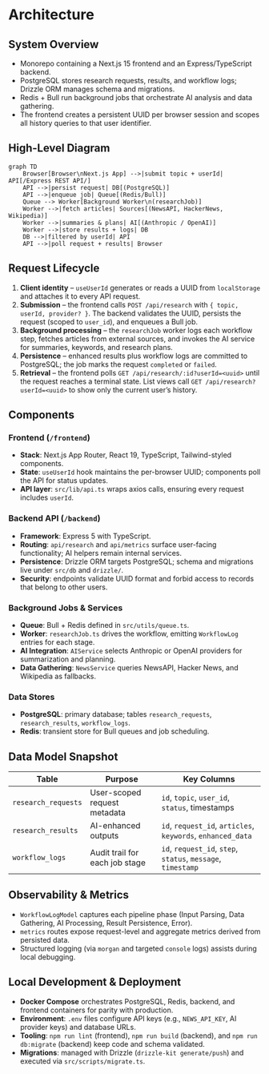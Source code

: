 # Architecture

## System Overview
- Monorepo containing a Next.js 15 frontend and an Express/TypeScript backend.
- PostgreSQL stores research requests, results, and workflow logs; Drizzle ORM manages schema and migrations.
- Redis + Bull run background jobs that orchestrate AI analysis and data gathering.
- The frontend creates a persistent UUID per browser session and scopes all history queries to that user identifier.

## High-Level Diagram
```mermaid
graph TD
    Browser[Browser\nNext.js App] -->|submit topic + userId| API[/Express REST API/]
    API -->|persist request| DB[(PostgreSQL)]
    API -->|enqueue job| Queue[(Redis/Bull)]
    Queue --> Worker[Background Worker\n(researchJob)]
    Worker -->|fetch articles| Sources[(NewsAPI, HackerNews, Wikipedia)]
    Worker -->|summaries & plans| AI[(Anthropic / OpenAI)]
    Worker -->|store results + logs| DB
    DB -->|filtered by userId| API
    API -->|poll request + results| Browser
```

## Request Lifecycle
1. **Client identity** – `useUserId` generates or reads a UUID from `localStorage` and attaches it to every API request.
2. **Submission** – the frontend calls `POST /api/research` with `{ topic, userId, provider? }`. The backend validates the UUID, persists the request (scoped to `user_id`), and enqueues a Bull job.
3. **Background processing** – the `researchJob` worker logs each workflow step, fetches articles from external sources, and invokes the AI service for summaries, keywords, and research plans.
4. **Persistence** – enhanced results plus workflow logs are committed to PostgreSQL; the job marks the request `completed` or `failed`.
5. **Retrieval** – the frontend polls `GET /api/research/:id?userId=<uuid>` until the request reaches a terminal state. List views call `GET /api/research?userId=<uuid>` to show only the current user’s history.

## Components
### Frontend (`/frontend`)
- **Stack**: Next.js App Router, React 19, TypeScript, Tailwind-styled components.
- **State**: `useUserId` hook maintains the per-browser UUID; components poll the API for status updates.
- **API layer**: `src/lib/api.ts` wraps axios calls, ensuring every request includes `userId`.

### Backend API (`/backend`)
- **Framework**: Express 5 with TypeScript.
- **Routing**: `api/research` and `api/metrics` surface user-facing functionality; AI helpers remain internal services.
- **Persistence**: Drizzle ORM targets PostgreSQL; schema and migrations live under `src/db` and `drizzle/`.
- **Security**: endpoints validate UUID format and forbid access to records that belong to other users.

### Background Jobs & Services
- **Queue**: Bull + Redis defined in `src/utils/queue.ts`.
- **Worker**: `researchJob.ts` drives the workflow, emitting `WorkflowLog` entries for each stage.
- **AI Integration**: `AIService` selects Anthropic or OpenAI providers for summarization and planning.
- **Data Gathering**: `NewsService` queries NewsAPI, Hacker News, and Wikipedia as fallbacks.

### Data Stores
- **PostgreSQL**: primary database; tables `research_requests`, `research_results`, `workflow_logs`.
- **Redis**: transient store for Bull queues and job scheduling.

## Data Model Snapshot
| Table | Purpose | Key Columns |
| --- | --- | --- |
| `research_requests` | User-scoped request metadata | `id`, `topic`, `user_id`, `status`, timestamps |
| `research_results` | AI-enhanced outputs | `id`, `request_id`, `articles`, `keywords`, `enhanced_data` |
| `workflow_logs` | Audit trail for each job stage | `id`, `request_id`, `step`, `status`, `message`, `timestamp` |

## Observability & Metrics
- `WorkflowLogModel` captures each pipeline phase (Input Parsing, Data Gathering, AI Processing, Result Persistence, Error).
- `metrics` routes expose request-level and aggregate metrics derived from persisted data.
- Structured logging (via `morgan` and targeted `console` logs) assists during local debugging.

## Local Development & Deployment
- **Docker Compose** orchestrates PostgreSQL, Redis, backend, and frontend containers for parity with production.
- **Environment**: `.env` files configure API keys (e.g., `NEWS_API_KEY`, AI provider keys) and database URLs.
- **Tooling**: `npm run lint` (frontend), `npm run build` (backend), and `npm run db:migrate` (backend) keep code and schema validated.
- **Migrations**: managed with Drizzle (`drizzle-kit generate/push`) and executed via `src/scripts/migrate.ts`.
